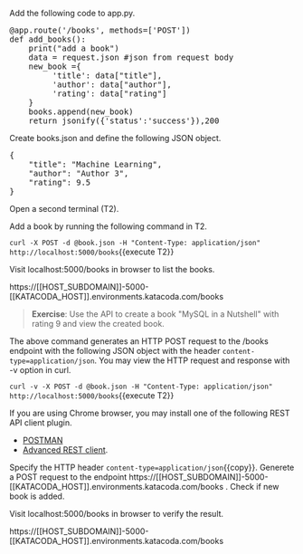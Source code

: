 Add the following code to app.py.

<pre class="file" data-filename="app.py" data-target="insert" data-marker="#TODO-add_book">
@app.route('/books', methods=['POST'])
def add_books():
    print("add a book")
    data = request.json #json from request body
    new_book ={
         'title': data["title"],
         'author': data["author"],
         'rating': data["rating"]
    }
    books.append(new_book)
    return jsonify({'status':'success'}),200 
</pre>

Create books.json and define the following JSON object.

<pre class="file" data-filename="book.json" data-target="replace">
{
    "title": "Machine Learning",
    "author": "Author 3",
    "rating": 9.5
}
</pre>

Open a second terminal (T2). 

Add a book by running the following command in T2.

`curl -X POST -d @book.json -H "Content-Type: application/json" http://localhost:5000/books`{{execute T2}}

Visit localhost:5000/books in browser to list the books.

https://[[HOST_SUBDOMAIN]]-5000-[[KATACODA_HOST]].environments.katacoda.com/books 

> **Exercise**:
> Use the API to create a book "MySQL in a Nutshell" with rating 9 and view the created book.


The above command generates an HTTP POST request to the /books endpoint with the following JSON object with the header `content-type=application/json`. You may view the HTTP request and response with -v option in curl.

`curl -v -X POST -d @book.json -H "Content-Type: application/json" http://localhost:5000/books`{{execute T2}}


If you are using Chrome browser, you may install one of the following REST API client plugin.

* [POSTMAN](https://chrome.google.com/webstore/detail/postman/fhbjgbiflinjbdggehcddcbncdddomop/related?hl=en) 
* [Advanced REST client](https://chrome.google.com/webstore/detail/advanced-rest-client/hgmloofddffdnphfgcellkdfbfbjeloo). 

Specify  the HTTP header ```content-type=application/json```{{copy}}. Generete a POST request to the endpoint https://[[HOST_SUBDOMAIN]]-5000-[[KATACODA_HOST]].environments.katacoda.com/books . Check if new book is added.

Visit localhost:5000/books in browser to verify the result.

https://[[HOST_SUBDOMAIN]]-5000-[[KATACODA_HOST]].environments.katacoda.com/books 


